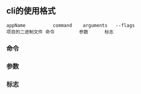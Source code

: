 ##  cli的使用格式
```shell
appName			 command	arguments	--flags
项目的二进制文件 命令 		参数 		标志
```

###   命令


###   参数



###   标志
